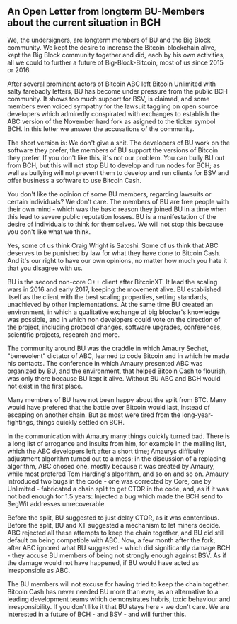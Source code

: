 
## An Open Letter from longterm BU-Members about the current situation in BCH ##

We, the undersigners, are longterm members of BU and the Big Block community. We kept the desire to increase the Bitcoin-blockchain alive, kept the Big Block community together and did, each by his own activities, all we could to further a future of Big-Block-Bitcoin, most of us since 2015 or 2016.

After several prominent actors of Bitcoin ABC left Bitcoin Unlimited with salty farebadly letters, BU has become under pressure from the public BCH community. It shows too much support for BSV, is claimed, and some members even voiced sympathy for the lawsuit taggling on open source developers which admiredly conspirated with exchanges to establish the ABC version of the November hard fork as asigned to the ticker symbol BCH. In this letter we answer the accusations of the community.

The short version is: We don't give a shit. The developers of BU work on the software they prefer, the members of BU support the versions of Bitcoin they prefer. If you don't like this, it's not our problem. You can bully BU out from BCH, but this will not stop BU to develop and run nodes for BCH; as well as bullying will not prevent them to develop and run clients for BSV and offer business a software to use Bitcoin Cash.

You don't like the opinion of some BU members, regarding lawsuits or certain individuals? We don't care. The members of BU are free people with their own mind - which was the basic reason they joined BU in a time when this lead to severe public reputation losses. BU is a manifestation of the desire of individuals to think for themselves. We will not stop this because you don't like what we think.

Yes, some of us think Craig Wright is Satoshi. Some of us think that ABC deserves to be punished by law for what they have done to Bitcoin Cash. And it's our right to have our own opinions, no matter how much you hate it that you disagree with us.

BU is the second non-core C++ client after BitcoinXT. It lead the scaling wars in 2016 and early 2017, keeping the movement alive. BU established itself as the client with the best scaling properties, setting standards, unachieved by other implementations. At the same time BU created an environment, in which a qualitative exchange of big blocker's knowledge was possible, and in which non developers could vote on the direction of the project, including protocol changes, software upgrades, conferences, scientific projects, research and more.

The community around BU was the craddle in which Amaury Sechet, "benevolent" dictator of ABC, learned to code Bitcoin and in which he made his contacts. The conference in which Amaury presented ABC was organized by BU, and the environment, that helped Bitcoin Cash to flourish, was only there because BU kept it alive. Without BU ABC and BCH would not exist in the first place.

Many members of BU have not been happy about the split from BTC. Many would have prefered that the battle over Bitcoin would last, instead of escaping on another chain. But as most were tired from the long-year-fightings, things quickly settled on BCH. 

In the communication with Amaury many things quickly turned bad. There is a long list of arrogance and insults from him, for example in the mailing list, which the ABC developers left after a short time; Amaurys difficulty adjustment algorithm turned out to a mess; in the discussion of a replacing algorithm, ABC chosed one, mostly because it was created by Amaury, while most prefered Tom Harding's algorithm, and so on and so on. Amaury introduced two bugs in the code - one was corrected by Core, one by Unlimited - fabricated a chain split to get CTOR in the code, and, as if it was not bad enough for 1.5 years: Injected a bug which made the BCH send to SegWit addresses unrecoverable.

Before the split, BU suggested to just delay CTOR, as it was contentious. Before the split, BU and XT suggested a mechanism to let miners decide. ABC rejected all these attempts to keep the chain together, and BU did still default on being compatible with ABC. Now, a few month after the fork, after ABC ignored what BU suggested - which did significantly damage BCH - they accuse BU members of being not strongly enough against BSV. As if the damage would not have happened, if BU would have acted as irresponsible as ABC.

The BU members will not excuse for having tried to keep the chain together. Bitcoin Cash has never needed BU more than ever, as an alternative to a leading development teams which demonstrates hubris, toxic behaviour and irresponsibility. If you don't like it that BU stays here - we don't care. We are interested in a future of BCH - and BSV - and will further this.
